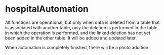 # hospitalAutomation

<p> All functions are operational, but only when data is deleted from a table that is associated with another table, only the deletion is performed in the table in which the operation is performed, and the linked deletion has not yet been added in the other table. It will be added and updated later.  </p>


<p> When automation is completely finished, there will be a photo addition. </p>
